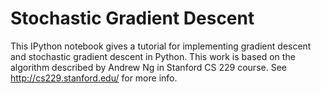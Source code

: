 Stochastic Gradient Descent
====

This IPython notebook gives a tutorial for implementing gradient descent and stochastic gradient descent in Python. This work is based on the algorithm described by Andrew Ng in Stanford CS 229 course. See http://cs229.stanford.edu/ for more info.
